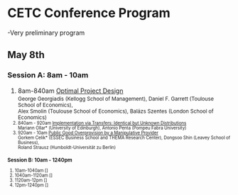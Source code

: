 # CETC Conference Program
-Very preliminary program

## May 8th

### Session A: 8am - 10am
1. 8am-840am [Optimal Project Design](https://www.kellogg.northwestern.edu/faculty/georgiadis/index.html#workingpapers)  
<small>George Georgiadis (Kellogg School of Management), Daniel F. Garrett (Toulouse School of Economics),  
 Alex Smolin (Toulouse School of Economics), Balázs Szentes (London School of Economics)<small>
1. 840am - 920am 	[Implementation via Transfers: Identical but Unknown Distributions](https://sites.google.com/site/omariann/)  
Mariann Ollar* (University of Edinburgh), Antonio Penta (Pompeu Fabra University)
1. 920am - 10am [Public Good Overprovision by a Manipulative Provider](https://sites.google.com/site/gorkemcelikswebsite/)  
Gorkem Celik* (ESSEC Business School and THEMA Research Center), Dongsoo Shin (Leavey School of Business),  
 Roland Strausz (Humboldt-Universität zu Berlin)

### Session B: 10am - 1240pm
1. 10am-1040am []
1. 1040am-1120am []
1. 1120am-12pm []
1. 12pm-1240pm []
